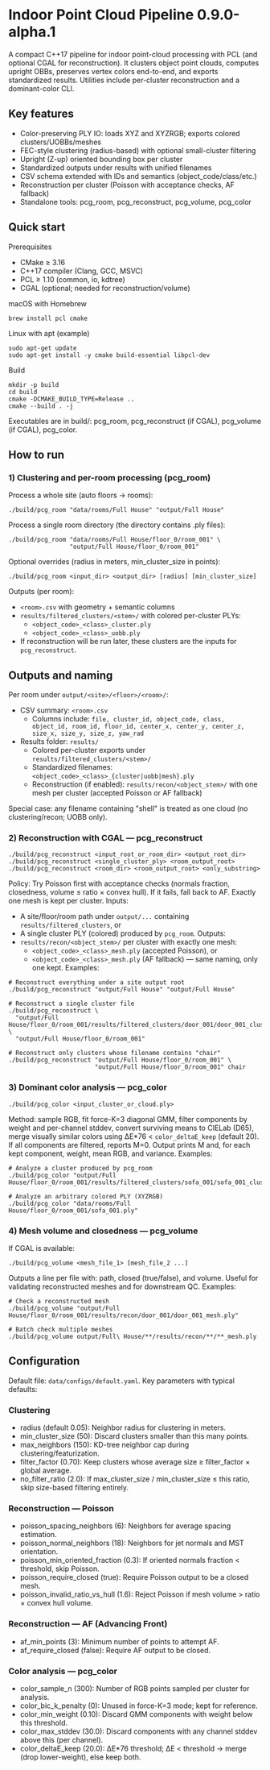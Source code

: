 # Indoor Point Cloud Pipeline 0.9.0-alpha.1

A compact C++17 pipeline for indoor point-cloud processing with PCL (and optional CGAL for reconstruction). It clusters object point clouds, computes upright OBBs, preserves vertex colors end-to-end, and exports standardized results. Utilities include per-cluster reconstruction and a dominant-color CLI.


## Key features
- Color-preserving PLY IO: loads XYZ and XYZRGB; exports colored clusters/UOBBs/meshes
- FEC-style clustering (radius-based) with optional small-cluster filtering
- Upright (Z-up) oriented bounding box per cluster
- Standardized outputs under results with unified filenames
- CSV schema extended with IDs and semantics (object_code/class/etc.)
- Reconstruction per cluster (Poisson with acceptance checks, AF fallback)
- Standalone tools: pcg_room, pcg_reconstruct, pcg_volume, pcg_color


## Quick start
Prerequisites
- CMake ≥ 3.16
- C++17 compiler (Clang, GCC, MSVC)
- PCL ≥ 1.10 (common, io, kdtree)
- CGAL (optional; needed for reconstruction/volume)

macOS with Homebrew
```
brew install pcl cmake
```
Linux with apt (example)
```
sudo apt-get update
sudo apt-get install -y cmake build-essential libpcl-dev
```

Build
```
mkdir -p build
cd build
cmake -DCMAKE_BUILD_TYPE=Release ..
cmake --build . -j
```
Executables are in build/: pcg_room, pcg_reconstruct (if CGAL), pcg_volume (if CGAL), pcg_color.


## How to run

### 1) Clustering and per-room processing (pcg_room)
Process a whole site (auto floors → rooms):
```
./build/pcg_room "data/rooms/Full House" "output/Full House"
```
Process a single room directory (the directory contains .ply files):
```
./build/pcg_room "data/rooms/Full House/floor_0/room_001" \
                 "output/Full House/floor_0/room_001"
```
Optional overrides (radius in meters, min_cluster_size in points):
```
./build/pcg_room <input_dir> <output_dir> [radius] [min_cluster_size]
```
Outputs (per room):
- `<room>.csv` with geometry + semantic columns
- `results/filtered_clusters/<stem>/` with colored per-cluster PLYs:
  - `<object_code>_<class>_cluster.ply`
  - `<object_code>_<class>_uobb.ply`
- If reconstruction will be run later, these clusters are the inputs for `pcg_reconstruct`.


## Outputs and naming
Per room under `output/<site>/<floor>/<room>/`:
- CSV summary: `<room>.csv`
  - Columns include: `file, cluster_id, object_code, class, object_id, room_id, floor_id, center_x, center_y, center_z, size_x, size_y, size_z, yaw_rad`
- Results folder: `results/`
  - Colored per-cluster exports under `results/filtered_clusters/<stem>/`
  - Standardized filenames: `<object_code>_<class>_{cluster|uobb|mesh}.ply`
  - Reconstruction (if enabled): `results/recon/<object_stem>/` with one mesh per cluster (accepted Poisson or AF fallback)

Special case: any filename containing "shell" is treated as one cloud (no clustering/recon; UOBB only).


### 2) Reconstruction with CGAL — pcg_reconstruct
```
./build/pcg_reconstruct <input_root_or_room_dir> <output_root_dir>
./build/pcg_reconstruct <single_cluster_ply> <room_output_root>
./build/pcg_reconstruct <room_dir> <room_output_root> <only_substring>
```
Policy: Try Poisson first with acceptance checks (normals fraction, closedness, volume ≤ ratio × convex hull). If it fails, fall back to AF. Exactly one mesh is kept per cluster.
Inputs:
- A site/floor/room path under `output/...` containing `results/filtered_clusters`, or
- A single cluster PLY (colored) produced by `pcg_room`.
Outputs:
- `results/recon/<object_stem>/` per cluster with exactly one mesh:
  - `<object_code>_<class>_mesh.ply` (accepted Poisson), or
  - `<object_code>_<class>_mesh.ply` (AF fallback) — same naming, only one kept.
Examples:
```
# Reconstruct everything under a site output root
./build/pcg_reconstruct "output/Full House" "output/Full House"

# Reconstruct a single cluster file
./build/pcg_reconstruct \
  "output/Full House/floor_0/room_001/results/filtered_clusters/door_001/door_001_cluster.ply" \
  "output/Full House/floor_0/room_001"

# Reconstruct only clusters whose filename contains "chair"
./build/pcg_reconstruct "output/Full House/floor_0/room_001" \
                        "output/Full House/floor_0/room_001" chair
```


### 3) Dominant color analysis — pcg_color
```
./build/pcg_color <input_cluster_or_cloud.ply>
```
Method: sample RGB, fit force-K=3 diagonal GMM, filter components by weight and per-channel stddev, convert surviving means to CIELab (D65), merge visually similar colors using ΔE*76 < `color_deltaE_keep` (default 20). If all components are filtered, reports M=0. Output prints M and, for each kept component, weight, mean RGB, and variance.
Examples:
```
# Analyze a cluster produced by pcg_room
./build/pcg_color "output/Full House/floor_0/room_001/results/filtered_clusters/sofa_001/sofa_001_cluster.ply"

# Analyze an arbitrary colored PLY (XYZRGB)
./build/pcg_color "data/rooms/Full House/floor_0/room_001/sofa_001.ply"
```

### 4) Mesh volume and closedness — pcg_volume
If CGAL is available:
```
./build/pcg_volume <mesh_file_1> [mesh_file_2 ...]
```
Outputs a line per file with: path, closed (true/false), and volume. Useful for validating reconstructed meshes and for downstream QC.
Examples:
```
# Check a reconstructed mesh
./build/pcg_volume "output/Full House/floor_0/room_001/results/recon/door_001/door_001_mesh.ply"

# Batch check multiple meshes
./build/pcg_volume output/Full\ House/**/results/recon/**/**_mesh.ply
```

## Configuration
Default file: `data/configs/default.yaml`. Key parameters with typical defaults:

### Clustering
- radius (default 0.05): Neighbor radius for clustering in meters.
- min_cluster_size (50): Discard clusters smaller than this many points.
- max_neighbors (150): KD-tree neighbor cap during clustering/featurization.
- filter_factor (0.70): Keep clusters whose average size ≥ filter_factor × global average.
- no_filter_ratio (2.0): If max_cluster_size / min_cluster_size ≤ this ratio, skip size-based filtering entirely.

### Reconstruction — Poisson
- poisson_spacing_neighbors (6): Neighbors for average spacing estimation.
- poisson_normal_neighbors (18): Neighbors for jet normals and MST orientation.
- poisson_min_oriented_fraction (0.3): If oriented normals fraction < threshold, skip Poisson.
- poisson_require_closed (true): Require Poisson output to be a closed mesh.
- poisson_invalid_ratio_vs_hull (1.6): Reject Poisson if mesh volume > ratio × convex hull volume.

### Reconstruction — AF (Advancing Front)
- af_min_points (3): Minimum number of points to attempt AF.
- af_require_closed (false): Require AF output to be closed.

### Color analysis — pcg_color
- color_sample_n (300): Number of RGB points sampled per cluster for analysis.
- color_bic_k_penalty (0): Unused in force-K=3 mode; kept for reference.
- color_min_weight (0.10): Discard GMM components with weight below this threshold.
- color_max_stddev (30.0): Discard components with any channel stddev above this (per channel).
- color_deltaE_keep (20.0): ΔE*76 threshold; ΔE < threshold → merge (drop lower-weight), else keep both.